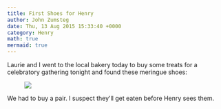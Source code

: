 ```yaml
---
title: First Shoes for Henry
author: John Zumsteg
date: Thu, 13 Aug 2015 15:33:40 +0000
category: Henry
math: true
mermaid: true
---
```

Laurie and I went to the local bakery today to buy some treats for a celebratory gathering tonight and found these meringue shoes:

<figure>
	<img src="{{site.url}}/assets/images/2015/08/DSC02228.jpg"/>
	<figcaption></figcaption>
</figure>



We had to buy a pair. I suspect they'll get eaten before Henry sees them.
